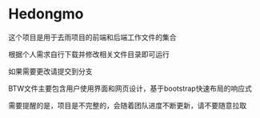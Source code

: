 # Hedongmo

这个项目是用于去雨项目的前端和后端工作文件的集合

根据个人需求自行下载并修改相关文件目录即可运行

如果需要更改请提交到分支

BTW文件主要包含用户使用界面和网页设计，基于bootstrap快速布局的响应式

需要提醒的是，项目是不完整的，会随着团队进度不断更新，请不要随意拉取

